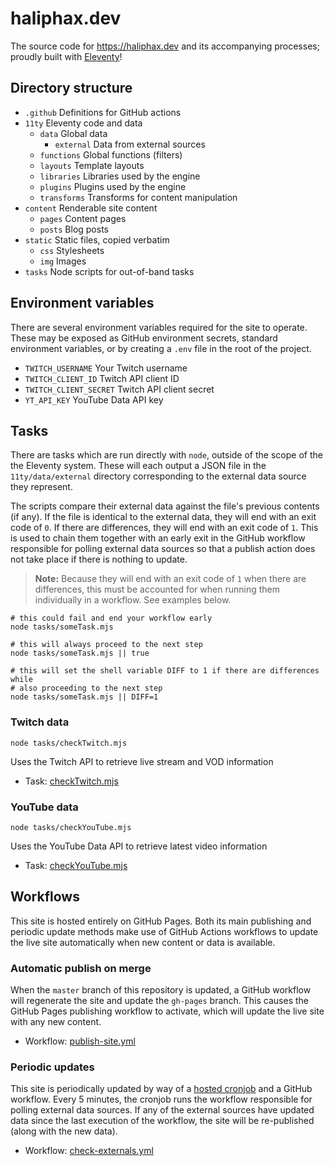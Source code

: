 # haliphax.dev

The source code for https://haliphax.dev and its accompanying processes;
proudly built with [Eleventy]!

## Directory structure

- `.github` Definitions for GitHub actions
- `11ty` Eleventy code and data
  - `data` Global data
    - `external` Data from external sources
  - `functions` Global functions (filters)
  - `layouts` Template layouts
  - `libraries` Libraries used by the engine
  - `plugins` Plugins used by the engine
  - `transforms` Transforms for content manipulation
- `content` Renderable site content
  - `pages` Content pages
  - `posts` Blog posts
- `static` Static files, copied verbatim
  - `css` Stylesheets
  - `img` Images
- `tasks` Node scripts for out-of-band tasks

## Environment variables

There are several environment variables required for the site to operate. These
may be exposed as GitHub environment secrets, standard environment variables,
or by creating a `.env` file in the root of the project.

- `TWITCH_USERNAME` Your Twitch username
- `TWITCH_CLIENT_ID` Twitch API client ID
- `TWITCH_CLIENT_SECRET` Twitch API client secret
- `YT_API_KEY` YouTube Data API key

## Tasks

There are tasks which are run directly with `node`, outside of the scope of the
the Eleventy system. These will each output a JSON file in the
`11ty/data/external` directory corresponding to the external data source they
represent.

The scripts compare their external data against the file's previous contents
(if any). If the file is identical to the external data, they will end with
an exit code of `0`. If there are differences, they will end with an exit code
of `1`. This is used to chain them together with an early exit in the GitHub
workflow responsible for polling external data sources so that a publish action
does not take place if there is nothing to update.

> **Note:** Because they will end with an exit code of `1` when there are
> differences, this must be accounted for when running them individually in a
> workflow. See examples below.

```shell
# this could fail and end your workflow early
node tasks/someTask.mjs
```

```shell
# this will always proceed to the next step
node tasks/someTask.mjs || true
```

```shell
# this will set the shell variable DIFF to 1 if there are differences while
# also proceeding to the next step
node tasks/someTask.mjs || DIFF=1
```

### Twitch data

```shell
node tasks/checkTwitch.mjs
```

Uses the Twitch API to retrieve live stream and VOD information

- Task: [checkTwitch.mjs]

### YouTube data

```shell
node tasks/checkYouTube.mjs
```

Uses the YouTube Data API to retrieve latest video information

- Task: [checkYouTube.mjs]

## Workflows

This site is hosted entirely on GitHub Pages. Both its main publishing and
periodic update methods make use of GitHub Actions workflows to update the live
site automatically when new content or data is available.

### Automatic publish on merge

When the `master` branch of this repository is updated, a GitHub workflow will
regenerate the site and update the `gh-pages` branch. This causes the GitHub
Pages publishing workflow to activate, which will update the live site with any
new content.

- Workflow: [publish-site.yml]

### Periodic updates

This site is periodically updated by way of a [hosted cronjob] and a GitHub
workflow. Every 5 minutes, the cronjob runs the workflow responsible for
polling external data sources. If any of the external sources have updated
data since the last execution of the workflow, the site will be re-published
(along with the new data).

- Workflow: [check-externals.yml]


[Eleventy]: https://11ty.dev
[checkTwitch.mjs]: https://github.com/haliphax/haliphax-dot-dev/blob/master/tasks/checkTwitch.mjs
[checkYouTube.mjs]: https://github.com/haliphax/haliphax-dot-dev/blob/master/tasks/checkYouTube.mjs
[publish-site.yml]: https://github.com/haliphax/haliphax-dot-dev/blob/master/.github/workflows/publish-site.yml
[hosted cronjob]: https://cron-job.org
[check-externals.yml]: https://github.com/haliphax/haliphax-dot-dev/blob/master/.github/workflows/check-externals.yml
